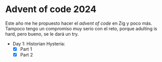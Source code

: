 # Advent of code 2024
Este año me he propuesto hacer el _advent of code_ en Zig y poco más.  
Tampoco tengo un compromiso muy serio con el reto, porque adulting is hard, pero bueno, se le dará un try.

- Day 1: Historian Hysteria:
  - [x] Part 1
  - [x] Part 2
